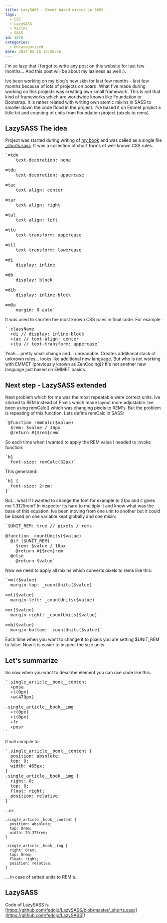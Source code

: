 ```yaml
---
title: LazySASS - Emmet based mixins in SASS
tags:
  - CSS
  - LazySASS
  - mixins
  - SASS
id: 1070
categories:
  - Uncategorized
date: 2017-02-16 13:55:56
---
```


I'm so lazy that I forgot to write any post on this website for last few months... And this post will be about my laziness as well :).
<!--more-->

Ive been working on my blog's new skin for last few months - last few months because of lots of projects on board. What I've made during working on this projects was creating own small framework. This is not that kind of frameworks which are worldwide known like Foundation or Bootstrap. It is rather related with writing own atomic mixins in SASS to smaller down the code flood in the project. I've based it on Emmet project a little bit and counting of units from Foundation project (pixels to rems).

## LazySASS The idea

Project was started during writing of [my book](https://www.packtpub.com/web-development/professional-css3) and was called as a single file [_shorts.sass](https://github.com/fedojo/usefullmixins-sass/blob/master/_fedojo.shorts.sass). It was a collection of short forms of well known CSS rules.

<pre class="line-numbers">
`=tdn
    text-decoration: none

=tdu
    text-decoration: uppercase

=tac
    text-align: center

=tar
    text-align: right

=tal
    text-align: left

=ttu
    text-transform: uppercase

=ttl
    text-transform: lowercase

=di
    display: inline

=db
    display: block

=dib
    display: inline-block

=m0a
    margin: 0 auto`
</pre>

It was used to shorten the most known CSS rules in final code. For example

<pre class="line-numbers">
`.className 
  +di // display: inline-block
  +tac // text-align: center
  +ttu // text-transform: uppercase`
</pre>

Yeah... pretty small change and... unreadable. Creates additional stack of unknown rules... looks like additional new language. But who is not working with EMMET (previously known as ZenCoding)? It's not another new language just based on EMMET basics. 

## Next step - LazySASS extended

Next problem which for me was the most repeatable were correct units. Ive sticked to REM instead of Pixels which made layout more adjustable. Ive been using remCalc() which was changing pixels to REM's. But the problem is repeating of this function. Lets define remCalc in SASS:
<pre class="line-numbers">
`@function remCalc($value)
  $rem: $value / 16px
  @return #{$rem}rem`
</pre>

So each time when I wanted to apply the REM value I needed to invoke function:
<pre class="line-numbers">
`h1
  font-size: remCalc(32px)`
</pre>
This generated:
<pre class="line-numbers">
`h1 {
  font-size: 2rem;
}`</pre>

But... what if I wanted to change the font for example to 21px and it gives me 1.3125rem? In inspector its hard to multiply it and know what was the base of this equation. Ive been moving from one unit to another but it could be based on one variable kept globally and one mixin:

<pre class="line-numbers">
`$UNIT_REM: true // pixels / rems

@function _countUnits($value)
  @if ($UNIT_REM)
    $rem: $value / 16px
    @return #{$rem}rem
  @else
    @return $value`
</pre>

Now we need to apply all mixins which converts pixels to rems like this:

<pre class="line-numbers">
`=mt($value)
  margin-top: _countUnits($value)

=ml($value)
  margin-left: _countUnits($value)

=mr($value)
  margin-right: _countUnits($value)

=mb($value)
  margin-bottom: _countUnits($value)`
</pre>

Each time when you want to change it to pixels you are setting $UNIT_REM to false. Now it is easier to inspect the size units. 

## Let's summarize

So now when you want to describe element you can use code like this:
<pre class="line-numbers">
`.single_article__book__content
  +posa
  +t(0px)
  +w(470px)

.single_article__book__img
  +r(0px)
  +t(0px)
  +fr
  +posr
`
</pre>

It will compile to:
<pre class="line-numbers">
`.single_article__book__content {
  position: absolute;
  top: 0;
  width: 465px;
}
.single_article__book__img {
  right: 0;
  top: 0;
  float: right;
  position: relative;
}`</pre>

...or:

    .single_article__book__content {
      position: absolute;
      top: 0rem;
      width: 29.375rem;
    }

    .single_article__book__img {
      right: 0rem;
      top: 0rem;
      float: right;
      position: relative;
    }

... in case of setted units to REM's. 

## LazySASS

Code of LazySASS is [https://github.com/fedojo/LazySASS/blob/master/_shorts.sass](https://github.com/fedojo/LazySASS)!